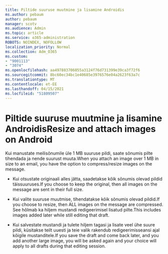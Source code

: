 ```yaml
---
title: Piltide suuruse muutmine ja lisamine Androidis
ms.author: pebaum
author: pebaum
manager: scotv
ms.audience: Admin
ms.topic: article
ms.service: o365-administration
ROBOTS: NOINDEX, NOFOLLOW
localization_priority: Normal
ms.collection: Adm_O365
ms.custom:
- "9001113"
- "3074"
ms.openlocfilehash: aa497883706055a3124f76d731399e39ca3f72f6
ms.sourcegitcommit: 8bc60ec34bc1e40685e3976576e04a2623f63a7c
ms.translationtype: MT
ms.contentlocale: et-EE
ms.lasthandoff: 04/15/2021
ms.locfileid: "51809507"
---
```

# <a name="resize-and-attach-images-on-android"></a><span data-ttu-id="23fef-102">Piltide suuruse muutmine ja lisamine Androidis</span><span class="sxs-lookup"><span data-stu-id="23fef-102">Resize and attach images on Android</span></span>

<span data-ttu-id="23fef-103">Kui manustate meilisõnumile üle 1 MB suuruse pildi, saate sõnumis pilte tihendada ja nende suurust muuta.</span><span class="sxs-lookup"><span data-stu-id="23fef-103">When you attach an image over 1 MB in size to an email, you have the option to compress/resize images on the message.</span></span>
 
- <span data-ttu-id="23fef-104">Kui otsustate originaali alles jätta, saadetakse kõik sõnumis olevad pildid täissuuruses.</span><span class="sxs-lookup"><span data-stu-id="23fef-104">If you choose to keep the original, then all images on the message are sent in their full size.</span></span>
 
- <span data-ttu-id="23fef-105">Kui valite suuruse muutmise, tihendatakse kõik sõnumis olevad pildid.</span><span class="sxs-lookup"><span data-stu-id="23fef-105">If you choose to resize, then ALL images on the message are compressed.</span></span>  <span data-ttu-id="23fef-106">See hõlmab ka hiljem mustandi redigeerimisel lisatud pilte.</span><span class="sxs-lookup"><span data-stu-id="23fef-106">This includes images added later while still editing that draft.</span></span>
 
- <span data-ttu-id="23fef-107">Kui salvestate mustandi ja tulete hiljem tagasi ja lisate veel ühe suure pildi, küsitakse teilt uuesti ja teie valik rakendub redigeerimisseansi ajal kõigile mustanditele.</span><span class="sxs-lookup"><span data-stu-id="23fef-107">If you save the draft and come back later, and you add another large image, you will be asked again and your choice will apply to all drafts during that editing session.</span></span>
 
